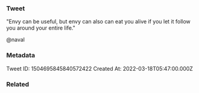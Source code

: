 ### Tweet
"Envy can be useful, but envy can also can eat you alive if you let it follow you around your entire life."

@naval

### Metadata
Tweet ID: 1504695845840572422
Created At: 2022-03-18T05:47:00.000Z

### Related

